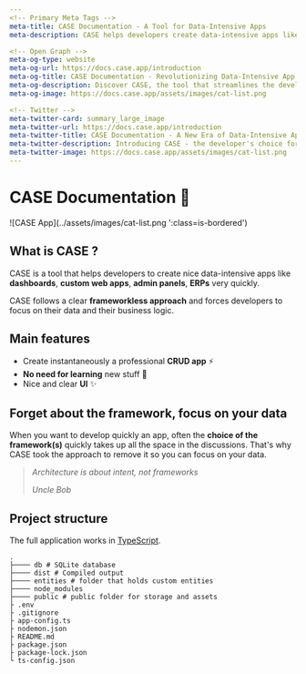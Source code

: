 ```yaml
---
<!-- Primary Meta Tags -->
meta-title: CASE Documentation - A Tool for Data-Intensive Apps
meta-description: CASE helps developers create data-intensive apps like dashboards, custom web apps, admin panels, and ERPs quickly. It offers a frameworkless approach, focusing on data and business logic.

<!-- Open Graph -->
meta-og-type: website
meta-og-url: https://docs.case.app/introduction
meta-og-title: CASE Documentation - Revolutionizing Data-Intensive App Development
meta-og-description: Discover CASE, the tool that streamlines the development of data-intensive applications. Dive into its features, philosophy, and structure.
meta-og-image: https://docs.case.app/assets/images/cat-list.png

<!-- Twitter -->
meta-twitter-card: summary_large_image
meta-twitter-url: https://docs.case.app/introduction
meta-twitter-title: CASE Documentation - A New Era of Data-Intensive App Development
meta-twitter-description: Introducing CASE - the developer's choice for creating dashboards, web apps, admin panels, and more without the framework hassle.
meta-twitter-image: https://docs.case.app/assets/images/cat-list.png
---
```


# CASE Documentation 👋

<span class="is-ib is-bordered">
![CASE App](../assets/images/cat-list.png ':class=is-bordered')
</span>

## What is CASE ?

CASE is a tool that helps developers to create nice data-intensive apps like **dashboards**, **custom web apps**, **admin panels**, **ERPs** very quickly.

CASE follows a clear **frameworkless approach** and forces developers to focus on their data and their business logic.

## Main features

- Create instantaneously a professional **CRUD app** ⚡
- **No need for learning** new stuff 🧠
- Nice and clear **UI** ✨

## Forget about the framework, focus on your data

When you want to develop quickly an app, often the **choice of the framework(s)** quickly takes up all the space in the discussions. That's why CASE took the approach to remove it so you can focus on your data.

> _Architecture is about intent, not frameworks_
>
> _Uncle Bob_

## Project structure

The full application works in [TypeScript](https://www.typescriptlang.org/).

```
.
├──── db # SQLite database
├──── dist # Compiled output
├──── entities # folder that holds custom entities
├──── node_modules
├──── public # public folder for storage and assets
├ .env
├ .gitignore
├ app-config.ts
├ nodemon.json
├ README.md
├ package.json
├ package-lock.json
└ ts-config.json
```

